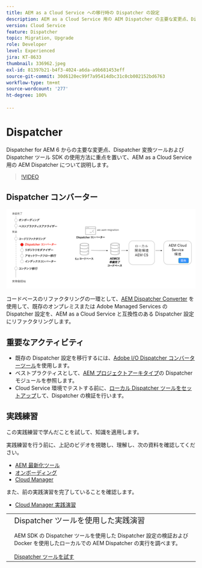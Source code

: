 ```yaml
---
title: AEM as a Cloud Service への移行時の Dispatcher の設定
description: AEM as a Cloud Service 用の AEM Dispatcher の主要な変更点、Dispatcher 変換ツールおよび Dispatcher ツール SDK の使用方法について説明します。
version: Cloud Service
feature: Dispatcher
topic: Migration, Upgrade
role: Developer
level: Experienced
jira: KT-8633
thumbnail: 336962.jpeg
exl-id: 81397b21-b4f3-4024-a6da-a9b681453eff
source-git-commit: 30d6120ec99f7a95414dbc31c0cb002152bd6763
workflow-type: tm+mt
source-wordcount: '277'
ht-degree: 100%

---
```



# Dispatcher

Dispatcher for AEM 6 からの主要な変更点、Dispatcher 変換ツールおよび Dispatcher ツール SDK の使用方法に重点を置いて、AEM as a Cloud Service 用の AEM Dispatcher について説明します。

>[!VIDEO](https://video.tv.adobe.com/v/336962?quality=12&learn=on)

## Dispatcher コンバーター

![Dispatcher コンバーター](./assets/dispatcher-converter-diagram.png)

コードベースのリファクタリングの一環として、[AEM Dispatcher Converter](https://experienceleague.adobe.com/docs/experience-manager-cloud-service/content/migration-journey/refactoring-tools/dispatcher-transformation-utility-tools.html?lang=ja) を使用して、既存のオンプレミスまたは Adobe Managed Services の Dispatcher 設定を、AEM as a Cloud Service と互換性のある Dispatcher 設定にリファクタリングします。

## 重要なアクティビティ

+ 既存の Dispatcher 設定を移行するには、[Adobe I/O Dispatcher コンバーターツール](https://github.com/adobe/aio-cli-plugin-aem-cloud-service-migration#aio-aem-migrationdispatcher-converter)を使用します。
+ ベストプラクティスとして、[AEM プロジェクトアーキタイプ](https://github.com/adobe/aem-project-archetype/tree/develop/src/main/archetype/dispatcher.cloud)の Dispatcher モジュールを参照します。
+ Cloud Service 環境でテストする前に、[ローカル Dispatcher ツールをセットアップ](https://experienceleague.adobe.com/docs/experience-manager-learn/cloud-service/local-development-environment-set-up/dispatcher-tools.html?lang=ja)して、Dispatcher の検証を行います。

## 実践練習

この実践練習で学んだことを試して、知識を適用します。

実践練習を行う前に、上記のビデオを視聴し、理解し、次の資料を確認してください。

+ [AEM 最新化ツール](./aem-modernization-tools.md)
+ [オンボーディング](./onboarding.md)
+ [Cloud Manager](./cloud-manager.md)

また、前の実践演習を完了していることを確認します。

+ [Cloud Manager 実践演習](./cloud-manager.md#hands-on-exercise)

<table style="border-width:0">
    <tr>
        <td style="width:150px">
            <a  rel="noreferrer"
                target="_blank"
                href="https://github.com/adobe/aem-cloud-engineering-video-series-exercises/tree/session5-dispatcher#cloud-acceleration-bootcamp---session-5-dispatcher"><img alt="実践演習 GitHub リポジトリ" src="./assets/github.png"/>
            </a>        
        </td>
        <td style="width:100%;margin-bottom:1rem;">
            <div style="font-size:1.25rem;font-weight:400;">Dispatcher ツールを使用した実践演習</div>
            <p style="margin:1rem 0">
                AEM SDK の Dispatcher ツールを使用した Dispatcher 設定の検証および Docker を使用したローカルでの AEM Dispatcher の実行を調べます。
            </p>
            <a  rel="noreferrer"
                target="_blank"
                href="https://github.com/adobe/aem-cloud-engineering-video-series-exercises/tree/session5-dispatcher#cloud-acceleration-bootcamp---session-5-dispatcher" class="spectrum-Button spectrum-Button--primary spectrum-Button--sizeM">
 <span class="spectrum-Button-label has-no-wrap has-text-weight-bold">Dispatcher ツールを試す</span>
 </a>
        </td>
    </tr>
</table>
